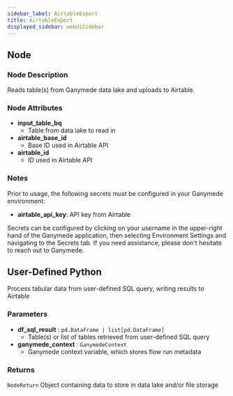 ```yaml
---
sidebar_label: AirtableExport
title: AirtableExport
displayed_sidebar: webUiSidebar
---
```


## Node

### Node Description

Reads table(s) from Ganymede data lake and uploads to Airtable.

### Node Attributes

- **input_table_bq**
  - Table from data lake to read in
- **airtable_base_id**
  - Base ID used in Airtable API
- **airtable_id**
  - ID used in Airtable API

### Notes

Prior to usage, the following secrets must be configured in your Ganymede environment:
- **airtable_api_key**: API key from Airtable

Secrets can be configured by clicking on your username in the upper-right hand of the Ganymede
application, then selecting Environment Settings and navigating to the Secrets tab.  If you need
assistance, please don't hesitate to reach out to Ganymede.

## User-Defined Python

Process tabular data from user-defined SQL query, writing results to Airtable

### Parameters

- **df_sql_result** : `pd.DataFrame | list[pd.DataFrame]`
    - Table(s) or list of tables retrieved from user-defined SQL query
- **ganymede_context** : `GanymedeContext`
    - Ganymede context variable, which stores flow run metadata

### Returns

`NodeReturn`
Object containing data to store in data lake and/or file storage